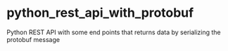 # python_rest_api_with_protobuf
Python REST API with some end points that returns data by serializing the protobuf message
